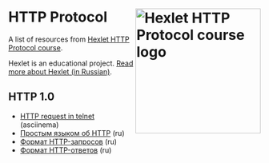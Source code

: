# HTTP Protocol<img src="https://cdn2.hexlet.io/derivations/image/fill/600/400/eyJpZCI6IjBlNzk3MGQ1OGVlZTg2YWY0MjMzODI4ZGQ0ODgwOWY4LnBuZyIsInN0b3JhZ2UiOiJzdG9yZSJ9?signature=66ab65bc83953d1e00f9c105463b115394cb333a1a823eaa8119226790106f0e" alt="Hexlet HTTP Protocol course logo" align="right" width="250px"/>

A list of resources from [Hexlet HTTP Protocol course](https://hexlet.io/courses/http_protocol).

Hexlet is an educational project. [Read more about Hexlet (in Russian)](https://ru.hexlet.io/pages/about).

## HTTP 1.0

- [HTTP request in telnet](https://asciinema.org/a/10703) (asciinema)
- [Простым языком об HTTP](https://habrahabr.ru/post/215117/) (ru)
- [Формат HTTP-запросов](http://citforum.ru/internet/cgi_tut/rqst.shtml) (ru)
- [Формат HTTP-ответов](http://citforum.ru/internet/cgi_tut/spns.shtml) (ru)
